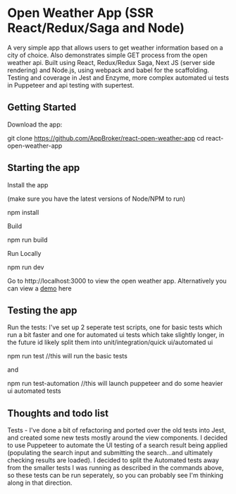 # Open Weather App (SSR React/Redux/Saga and Node)
A very simple app that allows users to get weather information based on a city of choice. Also demonstrates simple GET process from the open weather api. Built using React, Redux/Redux Saga, Next JS (server side rendering) and Node.js, using webpack and babel for the scaffolding. Testing and coverage in Jest and Enzyme, more complex automated ui tests in Puppeteer and api testing with supertest.

## Getting Started
Download the app:

git clone https://github.com/AppBroker/react-open-weather-app
cd react-open-weather-app

## Starting the app
Install the app

(make sure you have the latest versions of Node/NPM to run)

npm install


Build


npm run build


Run Locally


npm run dev


Go to http://localhost:3000 to view the open weather app. Alternatively you can view a [demo](http://open-weather-app.eu-gb.mybluemix.net) here

## Testing the app
Run the tests:
I've set up 2 seperate test scripts, one for basic tests which run a bit faster and one for automated ui tests which take slightly longer, in the future id likely split them into unit/integration/quick ui/automated ui

npm run test 		//this will run the basic tests

and 

npm run test-automation 		//this will launch puppeteer and do some heavier ui automated tests

## Thoughts and todo list
Tests - I've done a bit of refactoring and ported over the old tests into Jest, and created some new tests mostly around the view components. I decided to use Puppeteer to automate the UI testing of a search result being applied (populating the search input and submitting the search...and ultimately checking results are loaded). I decided to split the Automated tests away from the smaller tests I was running as described in the commands above, so these tests can be run seperately, so you can probably see I'm thinking along in that direction.
